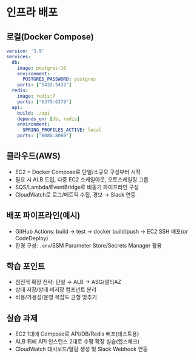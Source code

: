 # 인프라 배포

## 로컬(Docker Compose)
```yaml
version: '3.9'
services:
  db:
    image: postgres:16
    environment:
      POSTGRES_PASSWORD: postgres
    ports: ["5432:5432"]
  redis:
    image: redis:7
    ports: ["6379:6379"]
  api:
    build: ./api
    depends_on: [db, redis]
    environment:
      SPRING_PROFILES_ACTIVE: local
    ports: ["8080:8080"]
```

## 클라우드(AWS)
- EC2 + Docker Compose로 단일/소규모 구성부터 시작
- 필요 시 ALB 도입, 다중 EC2 스케일아웃, 오토스케일링 그룹
- SQS/Lambda/EventBridge로 비동기 파이프라인 구성
- CloudWatch로 로그/메트릭 수집, 경보 → Slack 연동

## 배포 파이프라인(예시)
- GitHub Actions: build → test → docker build/push → EC2 SSH 배포(or CodeDeploy)
- 환경 구성: `.env`/SSM Parameter Store/Secrets Manager 활용

## 학습 포인트
- 점진적 확장 전략: 단일 → ALB → ASG/멀티AZ
- 상태 저장/상태 비저장 컴포넌트 분리
- 비용/가용성/운영 복잡도 균형 맞추기

## 실습 과제
- EC2 1대에 Compose로 API/DB/Redis 배포(테스트용)
- ALB 뒤에 API 인스턴스 2대로 수평 확장 실습(헬스체크)
- CloudWatch 대시보드/알람 생성 및 Slack Webhook 연동
